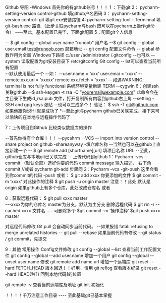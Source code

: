 Github 导图 -Windows		首先你的有github账号！！！
1 ：下载git 
2： pycharm-setting-version control-github 填github户名密码
3： pycharm-setting-version control- git 填git.exe安装路径
4:  pycharm-setting-tool -  Terminnal  填 git-bash.exe 路径 （此步关联pycharm与bash 既可以在pycharm上操作git命令）
----至此，基本配置已完毕，下面git配置
5：配置git个人信息

-- $ git config --global user.name "runoob"    用户名
--$ git config --global user.email test@runoob.com  邮箱地址
-- git config 配置文件命令 
 		-- glabal 参数作用为全局  Windows下路径 c:/user /administrator /.gitconfig
--也可以 --system   读取配置为git安装目录下 /etc/gitconfig
Git config --list可以查看当前所有配置  
--默认使用最后一个 
--如：
--user.name = ‘xxx’  user.emai  = ‘xxxx’
--remote.xxx.url = ‘xxxxx’  remote.xxx.fetch = ‘xxxx’
-- 如遇WARNING: terminal is not fully functional  系统环境变量新建 			TERM --cygwin
6：创建ssh关联github
--$ ssh-keygen -t rsa -C "youremail@example.com"  此命令会在主目录下生成id_rsa.pub		文件，打开复制所有内容到github右上角 --setting -SSH and gpg keys  张贴
--也可以生成多个！
验证： $ ssh -T git@github.com
如果他跟你说HI 就是成功了
*--至此git与pycharm github已关联完成，接下来可以愉快的在本地与远程操作代码了

7：上传项目到Github 	  比较类似数据库的操作

--首先你得有个仓库！！！
--pycahrm --VCS -- import into version control --share project on github 				-shareanyway -填仓库名称 
--当然也可以在github上直接新建一个
-- $ git remote add [shortname][url]  填项目名称 URL
--至此，github仓库与本地git已关联完成
-- 上传代码到github
1：Pycharm -vcs -commit （默认全部）选好你要的代码 commit message 输入描述，		右下角commit
 //或者 pycharm  git-add  步骤同
2：Pycharm -vcs -git-push 这里会看到你commit的代码 -push
或者：
$ git add xxxx 你要添加的文件
$ git commit -m ‘xxxx’ 对此操作的注释
$ git push -u origin master
注意！！此处 默认是origin  如果github上有多个仓库，此处改成仓库名
或者

8：获取远程代码：
 $ git pull xxxx master  
 		---xxxx为你的仓库名  master为分支，默认为主分支
删除远程代码
$ git rm -r --cached xxxx 文件名
..... 
可删除多个
$git commit -m ‘操作注释’
$git push xxxx master 

对远程代码修改
Git pull 会自动同步当前代码。
--如果报错	fatal: refusing to merge unrelated histories
-- git pull --rebase
如果当前代码有修改
--git status / git commit，先提交




9：其他  常用操作
Config文件修改
git config --global --list 查看当前工作配置文件
git config  --global --add user.name 增加一个用户
git config  --global --unset user.name 修改
git remote add  name url 增加一个远端库
git reset --hard FETCH_HEAD  版本回退！！好用，慎用
git reflog 查看版本纪录
 git reset --hard HEAD@{1}  回到本地代码1的位置

git remote -v 查看当前远端库及地址
git init 初始化

！！！！千万注意工作目录
 ---- 至此基础git已基本掌握

